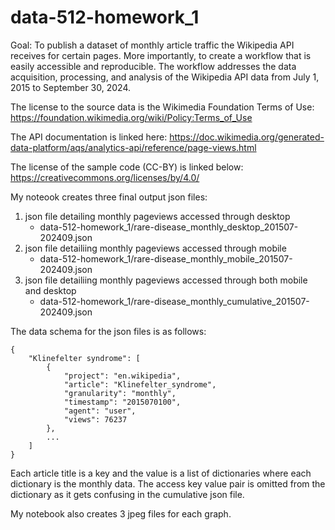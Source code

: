 # data-512-homework_1
Goal: To publish a dataset of monthly article traffic the Wikipedia API receives for certain pages. More importantly, to create a workflow that is easily accessible and reproducible. The workflow addresses the data acquisition, processing, and analysis of the Wikipedia API data from July 1, 2015 to September 30, 2024. 

The license to the source data is the Wikimedia Foundation Terms of Use: 
https://foundation.wikimedia.org/wiki/Policy:Terms_of_Use

The API documentation is linked here: 
https://doc.wikimedia.org/generated-data-platform/aqs/analytics-api/reference/page-views.html

The license of the sample code (CC-BY) is linked below:
https://creativecommons.org/licenses/by/4.0/


My noteook creates three final output json files:
1. json file detailing monthly pageviews accessed through desktop
    - data-512-homework_1/rare-disease_monthly_desktop_201507-202409.json
2. json file detailiing monthly pageviews accessed through mobile
    - data-512-homework_1/rare-disease_monthly_mobile_201507-202409.json
3. json file detailiing monthly pageviews accessed through both mobile and desktop
    - data-512-homework_1/rare-disease_monthly_cumulative_201507-202409.json

The data schema for the json files is as follows:

```
{
    "Klinefelter syndrome": [
        {
            "project": "en.wikipedia",
            "article": "Klinefelter_syndrome",
            "granularity": "monthly",
            "timestamp": "2015070100",
            "agent": "user",
            "views": 76237
        }, 
        ...
    ]
}
```
Each article title is a key and the value is a list of dictionaries where each dictionary is the monthly data. The access key value pair is omitted from the dictionary as it gets confusing in the cumulative json file. 

My notebook also creates 3 jpeg files for each graph. 